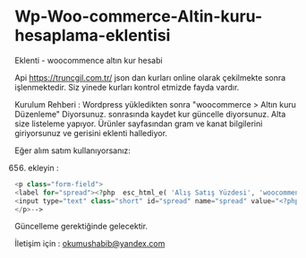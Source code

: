 # Wp-Woo-commerce-Altin-kuru-hesaplama-eklentisi
Eklenti - woocommence  altın kur hesabi 








Api https://truncgil.com.tr/ json dan kurları online olarak çekilmekte sonra işlenmektedir. Siz yinede kurları kontrol etmizde fayda vardır.

Kurulum Rehberi : Wordpress yükledikten sonra "woocommerce > Altın kuru Düzenleme" Diyorsunuz.
sonrasında kaydet kur güncelle diyorsunuz. 
Alta size listeleme yapıyor.
Ürünler sayfasından gram ve kanat bilgilerini giriyorsunuz ve gerisini eklenti hallediyor. 


Eğer alım satım kullanıyorsanız:

 656. ekleyin :
```php <!--alış Satış Farkı Alış kapalı ise kaldırmanız daha mantıklı--><!--
<p class="form-field">
<label for="spread"><?php  esc_html_e( 'Alış Satış Yüzdesi', 'woocommence-altin-fiyati' )?></label>
<input type="text" class="short" id="spread" name="spread" value="<?php echo $spread; ?>"  />
</p>--> 
```
Güncelleme gerektiğinde gelecektir. 

İletişim için : okumushabib@yandex.com


